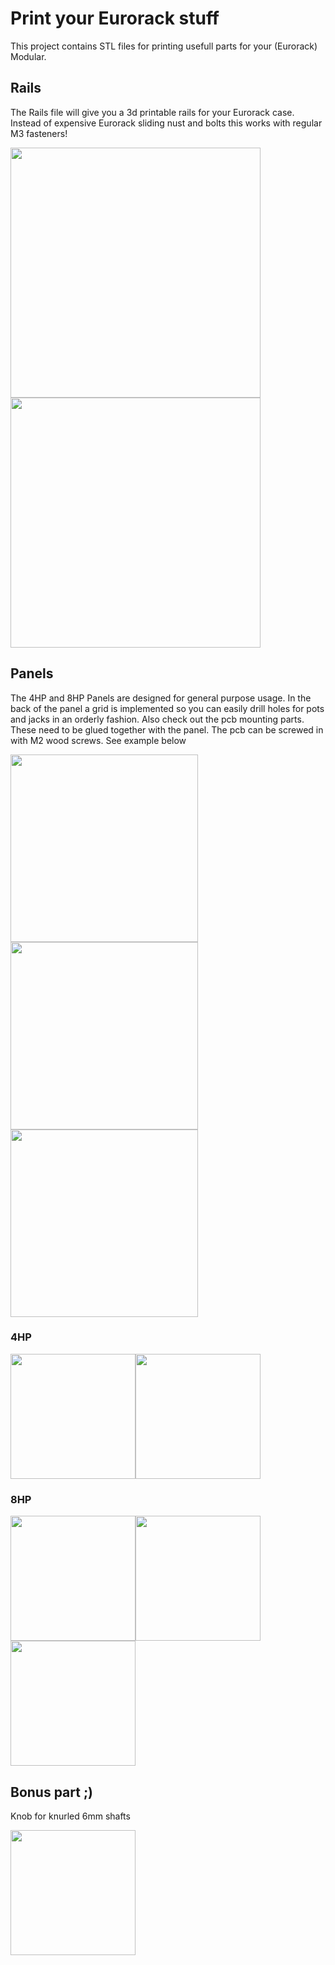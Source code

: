 # Print your Eurorack stuff
This project contains STL files for printing usefull parts for your (Eurorack) Modular.


## Rails
The Rails file will give you a 3d printable rails for your Eurorack case. Instead of expensive Eurorack sliding nust and bolts this works with regular M3 fasteners!

<img src="https://raw.githubusercontent.com/PierreIsCoding/sdiy/main/3DPrinting_For_Eurorack/images/20210203_183918.jpg" width="400" />
<img src="https://raw.githubusercontent.com/PierreIsCoding/sdiy/main/3DPrinting_For_Eurorack/images/Rail_2021.PNG" width="400" />

## Panels
The 4HP and 8HP Panels are designed for general purpose usage. In the back of the panel a grid is implemented so you can easily drill holes for pots and jacks in an orderly fashion. Also check out the pcb mounting parts. These need to be glued together with the panel. The pcb can be screwed in with M2 wood screws. See example below

<img src="https://raw.githubusercontent.com/PierreIsCoding/sdiy/main/3DPrinting_For_Eurorack/images/20210203_214306.jpg" width="300" /> <img src="https://raw.githubusercontent.com/PierreIsCoding/sdiy/main/3DPrinting_For_Eurorack/images/20210203_214342.jpg" width="300" />
<img src="https://raw.githubusercontent.com/PierreIsCoding/sdiy/main/3DPrinting_For_Eurorack/images/20210203_214420.jpg" width="300" />

### 4HP
<img src="https://raw.githubusercontent.com/PierreIsCoding/sdiy/main/3DPrinting_For_Eurorack/images/4HP_Panel.PNG" width="200" /><img src="https://raw.githubusercontent.com/PierreIsCoding/sdiy/main/3DPrinting_For_Eurorack/images/4HP_PCB_Mount.PNG" width="200" />

### 8HP
<img src="https://raw.githubusercontent.com/PierreIsCoding/sdiy/main/3DPrinting_For_Eurorack/images/8HP_Panel.PNG" width="200" /><img src="https://raw.githubusercontent.com/PierreIsCoding/sdiy/main/3DPrinting_For_Eurorack/images/8HP_PCB_Panel_Mount.PNG" width="200" />
<img src="https://raw.githubusercontent.com/PierreIsCoding/sdiy/main/3DPrinting_For_Eurorack/images/8HP_PCB_Panel_Mount_V2.PNG" width="200" />

## Bonus part ;)
Knob for knurled 6mm shafts

<img src="https://raw.githubusercontent.com/PierreIsCoding/sdiy/main/3DPrinting_For_Eurorack/images/Small_Knob.PNG" width="200" />






